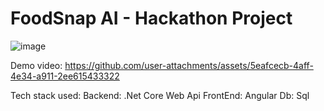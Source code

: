 # FoodSnap AI - Hackathon Project
![image](https://github.com/user-attachments/assets/cc5c55d0-6eb5-47b7-a223-b057fc125a11)


Demo video: 
https://github.com/user-attachments/assets/5eafcecb-4aff-4e34-a911-2ee615433322

Tech stack used:
Backend: .Net Core Web Api
FrontEnd: Angular
Db: Sql

